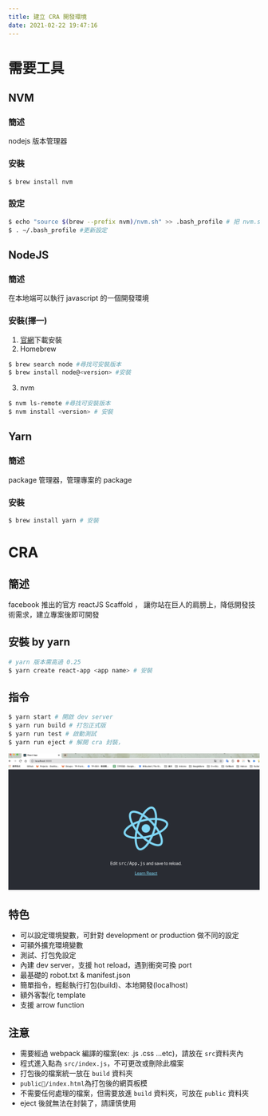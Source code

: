 ```yaml
---
title: 建立 CRA 開發環境
date: 2021-02-22 19:47:16
---
```

# 需要工具
## NVM
### 簡述
 nodejs 版本管理器
### 安裝
```sh
$ brew install nvm
```
### 設定
```sh
$ echo "source $(brew --prefix nvm)/nvm.sh" >> .bash_profile # 把 nvm.sh 路徑放入到 .bash_profile
$ . ~/.bash_profile #更新設定
```

## NodeJS

### 簡述

在本地端可以執行 javascript 的一個開發環境

### 安裝(擇一)
1. [官網](https://nodejs.org/en/)下載安裝
2. Homebrew
``` sh
$ brew search node #尋找可安裝版本
$ brew install node@<version> #安裝
```
3. nvm
``` sh
$ nvm ls-remote #尋找可安裝版本
$ nvm install <version> # 安裝
```

## Yarn
### 簡述
package 管理器，管理專案的 package 

### 安裝 
``` sh
$ brew install yarn # 安裝
```


# CRA 
## 簡述
facebook 推出的官方 reactJS Scaffold ， 讓你站在巨人的肩膀上，降低開發技術需求，建立專案後即可開發  

## 安裝 by yarn 
``` sh
# yarn 版本需高過 0.25
$ yarn create react-app <app name> # 安裝 
```

## 指令
``` sh
$ yarn start # 開啟 dev server
$ yarn run build # 打包正式版
$ yarn run test # 啟動測試
$ yarn run eject # 解開 cra 封裝，
```

![alt run dev server](./assets/runDevServer.png)
## 特色
- 可以設定環境變數，可針對 development or production 做不同的設定
- 可額外擴充環境變數
- 測試、打包免設定
- 內建 dev server，支援 hot reload，遇到衝突可換 port
- 最基礎的 robot.txt & manifest.json
- 簡單指令，輕鬆執行打包(build)、本地開發(localhost)
- 額外客製化 template
- 支援 arrow function

## 注意
- 需要經過 webpack 編譯的檔案(ex: .js .css ...etc)，請放在 `src`資料夾內
- 程式進入點為 `src/index.js`，不可更改或刪除此檔案
- 打包後的檔案統一放在 `build` 資料夾
- `public/index.html`為打包後的網頁板模  
- 不需要任何處理的檔案，但需要放進 `build` 資料夾，可放在 `public` 資料夾 
- eject 後就無法在封裝了，請謹慎使用


